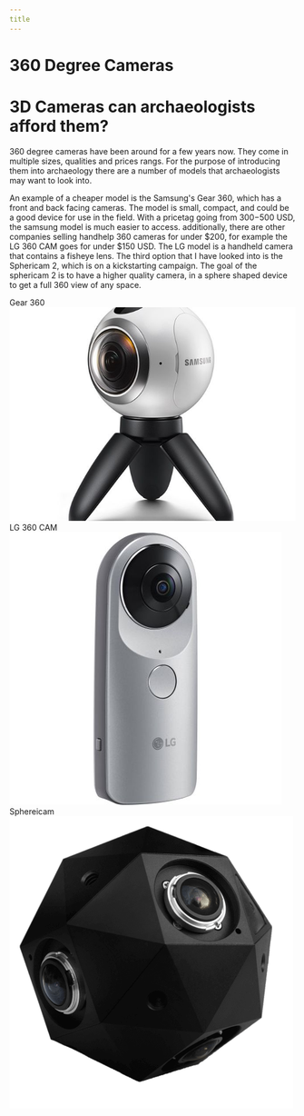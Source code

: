 ```yaml
---
title
---
```


# 360 Degree Cameras


# 3D Cameras can archaeologists afford them?

360 degree cameras have been around for a few years now.  They come in multiple sizes, qualities and prices rangs.  For the purpose of introducing them into archaeology there are a number of models that archaeologists may want to look into.

An example of a cheaper model is the Samsung's Gear 360, which has a front and back facing cameras.  The model is small, compact, and could be a good device for use in the field.  With a pricetag going from $300-$500 USD, the samsung model is much easier to access.  additionally, there are other companies selling handhelp 360 cameras for under $200, for example the LG 360 CAM goes for under $150 USD.  The LG model is a handheld camera that contains a fisheye lens.  The third option that I have looked into is the Sphericam 2, which is on a kickstarting campaign.  The goal of the sphericam 2 is to have a higher quality camera, in a sphere shaped device to get a full 360 view of any space.

Gear 360
![Emerald](img/gear360.jpg "gear360")
LG 360 CAM
![Emerald](img/lg-360-cam.jpg "LG360CAM")
Sphereicam
![Emerald](img/IMG_6856_r1.png "sphericam")

